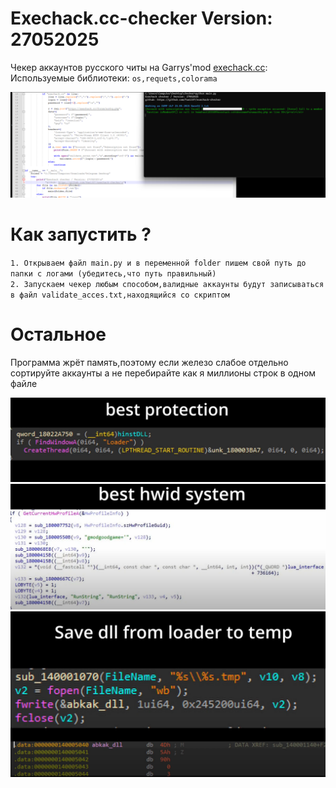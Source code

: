 # Exechack.cc-checker Version: 27052025
Чекер аккаунтов русского читы на Garrys'mod <a href="https://b.exechack.cc/">exechack.cc</a>:   
Используемые библиотеки:
`os,requets,colorama`

<img src="Снимок экрана 2025-05-27 133732.png" />   

# Как запустить ?
`1. Открываем файл main.py и в переменной folder пишем свой путь до папки с логами (убедитесь,что путь правильный)`   
`2. Запускаем чекер любым способом,валидные аккаунты будут записываться в файл validate_acces.txt,находящийся со скриптом`

# Остальное
Программа жрёт память,поэтому если железо слабое отдельно сортируйте аккаунты а не перебирайте как я миллионы строк в одном файле

<img src="Снимок экрана 2025-05-27 131926.png" />   
<img src="Снимок экрана 2025-05-27 132056.png" />   
<img src="Снимок экрана 2025-05-27 132113.png" />   
